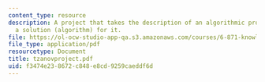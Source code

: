 ```yaml
---
content_type: resource
description: A project that takes the description of an algorithmic problem and construct
  a solution (algorithm) for it.
file: https://ol-ocw-studio-app-qa.s3.amazonaws.com/courses/6-871-knowledge-based-applications-systems-spring-2005/f3474e238672c848e8cd9259caeddf6d_tzanovproject.pdf
file_type: application/pdf
resourcetype: Document
title: tzanovproject.pdf
uid: f3474e23-8672-c848-e8cd-9259caeddf6d
---
```

